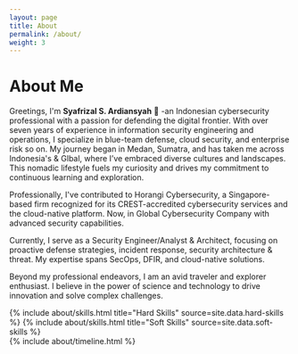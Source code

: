 ```yaml
---
layout: page
title: About
permalink: /about/
weight: 3
---
```


# **About Me**

Greetings, I'm <b>Syafrizal S. Ardiansyah</b> :wave: -an Indonesian cybersecurity professional with a passion for defending the digital frontier. With over seven years of experience in information security engineering and operations, I specialize in blue-team defense, cloud security, and enterprise risk so on.
My journey began in Medan, Sumatra, and has taken me across Indonesia's & Glbal, where I’ve embraced diverse cultures and landscapes. This nomadic lifestyle fuels my curiosity and drives my commitment to continuous learning and exploration.

Professionally, I've contributed to Horangi Cybersecurity, a Singapore-based firm recognized for its CREST-accredited cybersecurity services and the cloud-native platform. Now, in Global Cybersecurity Company with advanced security capabilities.

Currently, I serve as a Security Engineer/Analyst & Architect, focusing on proactive defense strategies, incident response, security architecture & threat. My expertise spans SecOps, DFIR, and cloud-native solutions.

Beyond my professional endeavors, I am an avid traveler and explorer enthusiast. I believe in the power of science and technology to drive innovation and solve complex challenges.

<div class="row">
{% include about/skills.html title="Hard Skills" source=site.data.hard-skills %}
{% include about/skills.html title="Soft Skills" source=site.data.soft-skills %}
</div>

<div class="row">
{% include about/timeline.html %}
</div>
